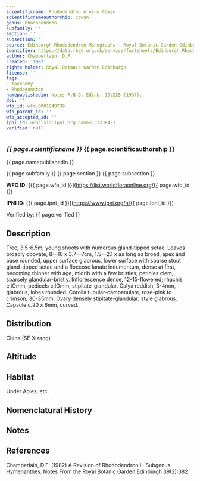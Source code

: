```yaml
---
scientificname: Rhododendron erosum Cowan
scientificnameauthorship: Cowan
genus: Rhododendron
subfamily: ''
section: ''
subsection: ''
source: Edinburgh Rhododendron Monographs – Royal Botanic Garden Edinburgh
identifier: https://data.rbge.org.uk/service/factsheets/Edinburgh_Rhododendron_Monographs.xhtml
author: Chamberlain, D.F.
created: '1982'
rights holder: Royal Botanic Garden Edinburgh
license: ''
tags:
- taxonomy
- Rhododendron
namepublishedin: Notes R.B.G. Edinb. 19:225 (1937).
doi: ''
wfo_id: wfo-0001048739
wfo_parent_id: ''
wfo_accepted_id: ''
ipni_id: urn:lsid:ipni.org:names:332384-1
verified: null
---
```

### _{{ page.scientificname }}_ {{ page.scientificauthorship }}
 {{ page.namepublishedin }}

{{ page.subfamily }} {{ page.section }} {{ page.subsection }}

**WFO ID:** [{{ page.wfo_id }}](https://list.worldfloraonline.org/{{ page.wfo_id }})

**IPNI ID:** [{{ page.ipni_id }}](https://www.ipni.org/n/{{ page.ipni_id }})

Verified by: {{ page.verified }}



## Description
Tree, 3.5-6.5m; young shoots with numerous gland-tipped setae. Leaves broadly obovate, 8—10 x 3.7—7cm, 1.5—2.1 x as long as broad, apex and base rounded, upper surface glabrous, lower surface with sparse stout gland-tipped setae and a floccose lanate indumentum, dense at first, becoming thinner with age, midrib with a few bristles; petioles clem, sparsely glandular-bristly. Inflorescence dense, 12-15-flowered; rhachis c.lOmm; pedicels c.lOmm, stipitate-glandular. Calyx reddish, 3-4mm, glabrous, lobes rounded. Corolla tubular-campanulate, rose-pink to crimson, 30-35mm. Ovary densely stipitate-glandular; style glabrous. Capsule c.20 x 6mm, curved.

## Distribution
China (SE Xizang)

## Altitude


## Habitat
Under Abies, etc.

## Nomenclatural History

                       
## Notes


## References

Chamberlain, D.F. (1982) A Revision of Rhododendron II. Subgenus Hymenanthes. Notes From the Royal Botanic Garden Edinburgh 39(2):382
